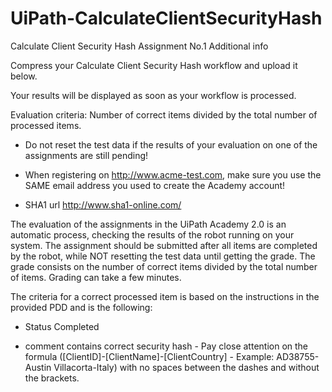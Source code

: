 # UiPath-CalculateClientSecurityHash
Calculate Client  Security Hash Assignment No.1
Additional info
 

Compress your Calculate Client Security Hash workflow and upload it below.

Your results will be displayed as soon as your workflow is processed. 

Evaluation criteria: Number of correct items divided by the total number of processed items.  

 * Do not reset the test data if the results of your evaluation on one of the assignments are still pending!

 * When registering on http://www.acme-test.com, make sure you use the SAME email address you used to create the Academy account!
 * SHA1 url http://www.sha1-online.com/

The evaluation of the assignments in the UiPath Academy 2.0 is an automatic process, checking the results of the robot running on your system. The assignment should be submitted after all items are completed by the robot, while NOT resetting the test data until getting the grade. The grade consists on the number of correct items divided by the total number of items. Grading can take a few minutes. 

The criteria for a correct processed item is based on the instructions in the provided PDD and is the following:

- Status Completed

- comment contains correct security hash - Pay close attention on the formula ([ClientID]-[ClientName]-[ClientCountry] - Example: AD38755-Austin Villacorta-Italy) with no spaces between the dashes and without the brackets.
